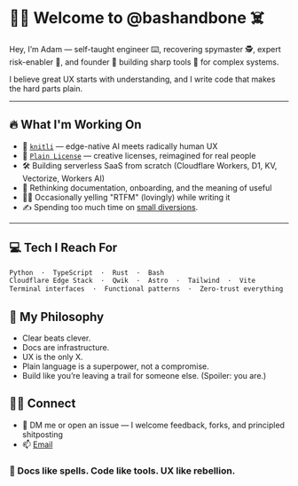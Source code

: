 # 🏴‍☠️ Welcome to @bashandbone ☠️

Hey, I’m Adam — self-taught engineer ⌨️, recovering spymaster 🕵️, expert risk-enabler 🧨, and founder 🧱 building sharp tools 🧰 for complex systems.

I believe great UX starts with understanding, and I write code that makes the hard parts plain.

---

## 🔥 What I'm Working On

- 🧵 [`knitli`](https://knit.li) — edge-native AI meets radically human UX  
- 📜 [`Plain License`](https://plainlicense.org) — creative licenses, reimagined for real people  
- 🛠️ Building serverless SaaS from scratch (Cloudflare Workers, D1, KV, Vectorize, Workers AI)  
- 🧠 Rethinking documentation, onboarding, and the meaning of useful
- 🏴‍☠️ Occasionally yelling "RTFM" (lovingly) while writing it
- ✍️ Spending too much time on [small diversions](https://github.com/knitli/mad-icons).

---

## 💻 Tech I Reach For

```bash
Python  ·  TypeScript  ·  Rust  ·  Bash  
Cloudflare Edge Stack  ·  Qwik  ·  Astro  ·  Tailwind  ·  Vite  
Terminal interfaces  ·  Functional patterns  ·  Zero-trust everything
```

## 🧭 My Philosophy

- Clear beats clever.
- Docs are infrastructure.
- UX is the only X.
- Plain language is a superpower, not a compromise.
- Build like you’re leaving a trail for someone else. (Spoiler: you are.)

## 🧑‍🚀 Connect

- 💬 DM me or open an issue — I welcome feedback, forks, and principled shitposting
- 📫 [Email](mailto:adam@knit.li)


### 📓 Docs like spells. Code like tools. UX like rebellion.
